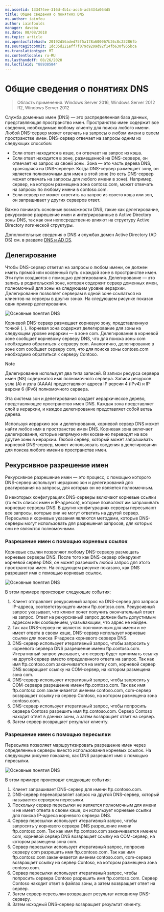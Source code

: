 ```yaml
---
ms.assetid: 133474ee-316d-4b1c-acc6-ad5434a064d5
title: Общие сведения о понятиях DNS
ms.author: iainfou
author: iainfoulds
manager: daveba
ms.date: 08/08/2018
ms.topic: article
ms.openlocfilehash: 20192d56aded75f5a178a600067b26c8c23286fb
ms.sourcegitcommit: 1dc35d221eff7f079d9209d92f14fb630f955bca
ms.translationtype: MT
ms.contentlocale: ru-RU
ms.lasthandoff: 08/26/2020
ms.locfileid: "88938584"
---
```

# <a name="reviewing-dns-concepts"></a>Общие сведения о понятиях DNS

>Область применения. Windows Server 2016, Windows Server 2012 R2, Windows Server 2012

Служба доменных имен (DNS) — это распределенная база данных, представляющая пространство имен. Пространство имен содержит все сведения, необходимые любому клиенту для поиска любого имени. Любой DNS-сервер может отвечать на запросы о любом имени в своем пространстве имен. DNS-сервер отвечает на запросы одним из следующих способов:

- Если ответ находится в кэше, он отвечает на запрос из кэша.
- Если ответ находится в зоне, размещенной на DNS-сервере, он отвечает на запрос из своей зоны. Зона — это часть дерева DNS, хранящаяся на DNS-сервере. Когда DNS-сервер размещает зону, он является полномочным для имен в этой зоне (то есть DNS-сервер может отвечать на запросы для любого имени в зоне). Например, сервер, на котором размещена зона contoso.com, может отвечать на запросы по любому имени в contoso.com.
- Если сервер не может ответить на запрос из своего кэша или зон, он запрашивает у других серверов ответ.

Важно понимать основные возможности DNS, такие как делегирование, рекурсивное разрешение имен и интегрированные в Active Directory зоны DNS, так как они непосредственно влияют на структуру Active Directory логической структуры.

Дополнительные сведения о DNS и службах домен Active Directory (AD DS) см. в разделе [DNS и AD DS](../../ad-ds/plan/DNS-and-AD-DS.md).

## <a name="delegation"></a>Делегирование

Чтобы DNS-сервер ответил на запросы о любом имени, он должен иметь прямой или косвенный путь к каждой зоне в пространстве имен. Эти пути создаются с помощью делегирования. Делегирование — это запись в родительской зоне, которая содержит сервер доменных имен, полномочный для зоны на следующем уровне иерархии. Делегирование позволяет серверам в одной зоне ссылаться на клиентов на серверы в других зонах. На следующем рисунке показан один пример делегирования.

![Основные понятия DNS](../../media/Reviewing-DNS-Concepts/0c24b576-d41a-4e5d-ad3d-6be81e095835.gif)

Корневой DNS-сервер размещает корневую зону, представленную точкой (. ). Корневая зона содержит делегирование для зоны на следующем уровне иерархии — в зоне com. Делегирование в корневой зоне сообщает корневому серверу DNS, что для поиска зоны com необходимо обратиться к серверу com. Аналогично, делегирование в зоне com сообщает серверу com, что для поиска зоны contoso.com необходимо обратиться к серверу Contoso.

> [!NOTE]
> Делегирование использует два типа записей. В записи ресурса сервера имен (NS) содержится имя полномочного сервера. Записи ресурсов узла (A) и узла (AAAA) предоставляют адреса IP версии 4 (IPv4) и IP версии 6 (IPv6) полномочного сервера.

Эта система зон и делегирования создает иерархическое дерево, представляющее пространство имен DNS. Каждая зона представляет слой в иерархии, и каждое делегирование представляет собой ветвь дерева.

Используя иерархию зон и делегирования, корневой сервер DNS может найти любое имя в пространстве имен DNS. Корневая зона включает делегирования, которые напрямую или косвенно переводят на все другие зоны в иерархии. Любой сервер, который может запрашивать корневой DNS-сервер, может использовать сведения в делегировании для поиска любого имени в пространстве имен.

## <a name="recursive-name-resolution"></a>Рекурсивное разрешение имен

Рекурсивное разрешение имен — это процесс, с помощью которого DNS-сервер использует иерархию зон и делегирований для реагирования на запросы, для которых он не является полномочным.

В некоторых конфигурациях DNS-серверы включают корневые ссылки (то есть список имен и IP-адресов), которые позволяют им запрашивать корневые серверы DNS. В других конфигурациях серверы пересылают все запросы, которые они не могут ответить на другой сервер. Пересылка и корневые указания являются методами, которые DNS-серверы могут использовать для разрешения запросов, для которых они не являются полномочными.

### <a name="resolving-names-by-using-root-hints"></a>Разрешение имен с помощью корневых ссылок

Корневые ссылки позволяют любому DNS-серверу размещать корневые серверы DNS. После того как DNS-сервер обнаружит корневой сервер DNS, он может разрешить любой запрос для этого пространства имен. На следующем рисунке показано, как DNS разрешает имя с помощью корневых ссылок.

![Основные понятия DNS](../../media/Reviewing-DNS-Concepts/1c044845-b104-4262-a7af-474ba3558a85.gif)

В этом примере происходят следующие события:

1. Клиент отправляет рекурсивный запрос на DNS-сервер для запроса IP-адреса, соответствующего имени ftp.contoso.com. Рекурсивный запрос указывает, что клиент хочет получить окончательный ответ на запрос. Ответ на рекурсивный запрос должен быть допустимым адресом или сообщением, указывающим, что адрес не найден.
2. Так как DNS-сервер не является полномочным для имени и не имеет ответа в своем кэше, DNS-сервер использует корневые ссылки для поиска IP-адреса корневого сервера DNS.
3. DNS-сервер использует итеративный запрос, чтобы запросить у корневого сервера DNS разрешение имени ftp.contoso.com. Итеративный запрос указывает, что сервер будет принимать ссылку на другой сервер вместо определенного ответа на запрос. Так как имя ftp.contoso.com заканчивается на метку com, корневой сервер DNS возвращает ссылку на COM-сервер, на котором размещена зона com.
4. DNS-сервер использует итеративный запрос, чтобы запросить у COM-сервера разрешение имени ftp.contoso.com. Так как имя ftp.contoso.com заканчивается именем contoso.com, com-сервер возвращает ссылку на сервер Contoso, на котором размещена зона contoso.com.
5. DNS-сервер использует итеративный запрос, чтобы попросить сервера Contoso разрешить имя ftp.contoso.com. Сервер Contoso находит ответ в данных зоны, а затем возвращает ответ на сервер.
6. Затем сервер возвращает результат клиенту.

### <a name="resolving-names-by-using-forwarding"></a>Разрешение имен с помощью пересылки

Пересылка позволяет маршрутизировать разрешение имен через определенные серверы вместо использования корневых ссылок. На следующем рисунке показано, как DNS разрешает имя с помощью пересылки.

![Основные понятия DNS](../../media/Reviewing-DNS-Concepts/05bc2eb0-1033-4e53-ae30-244fa247d000.gif)

В этом примере происходят следующие события:

1. Клиент запрашивает DNS-сервер для имени ftp.contoso.com.
2. DNS-сервер перенаправляет запрос на другой DNS-сервер, который называется сервером пересылки.
3. Поскольку сервер пересылки не является полномочным для имени и не имеет ответа в своем кэше, он использует корневые ссылки для поиска IP-адреса корневого сервера DNS.
4. Сервер пересылки использует итеративный запрос, чтобы запросить у корневого сервера DNS разрешение имени ftp.contoso.com. Так как имя ftp.contoso.com заканчивается именем com, корневой сервер DNS возвращает ссылку на COM-сервер, на котором размещена зона com.
5. Сервер пересылки использует итеративный запрос, попросив серверу com разрешить имя ftp.contoso.com. Так как имя ftp.contoso.com заканчивается именем contoso.com, com-сервер возвращает ссылку на сервер Contoso, на котором размещена зона contoso.com.
6. Сервер пересылки использует итеративный запрос, чтобы попросить сервера Contoso разрешить имя ftp.contoso.com. Сервер Contoso находит ответ в файлах зоны, а затем возвращает ответ на сервер.
7. Затем сервер пересылки возвращает результат исходному DNS-серверу.
8. Затем исходный DNS-сервер возвращает результат клиенту.

